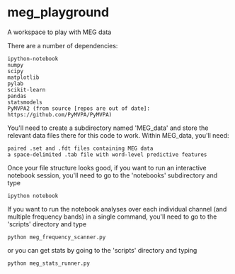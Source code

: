 meg_playground
=========

A workspace to play with MEG data  

There are a number of dependencies:

    ipython-notebook
    numpy
    scipy
    matplotlib
    pylab
    scikit-learn
    pandas
    statsmodels
    PyMVPA2 (from source [repos are out of date]: https://github.com/PyMVPA/PyMVPA)

You'll need to create a subdirectory named 'MEG_data' and store the relevant data files there for this code to work. Within MEG_data, you'll need:

    paired .set and .fdt files containing MEG data  
    a space-delimited .tab file with word-level predictive features  

Once your file structure looks good, if you want to run an interactive notebook session, you'll need to go to the 'notebooks' subdirectory and type  

    ipython notebook

If you want to run the notebook analyses over each individual channel (and multiple frequency bands) in a single command, you'll need to go to the 'scripts' directory and type  

    python meg_frequency_scanner.py
    
or you can get stats by going to the 'scripts' directory and typing  

    python meg_stats_runner.py
